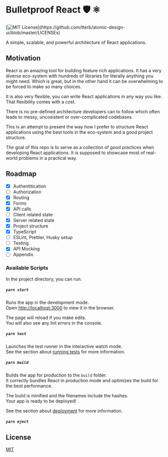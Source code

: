 # Bulletproof React 🛡️ ⚛️

[![MIT License](https://img.shields.io/apm/l/atomic-design-ui.svg?)](https://github.com/tterb/atomic-design-ui/blob/master/LICENSEs)

A simple, scalable, and powerful architecture of React applications.

## Motivation

React is an amazing tool for building feature rich applications. It has a very diverse eco-system with hundreds of libraries for literally anything you might need. Which is great, but in the other hand it can be overwhelming to be forced to make so many choices.

It is also very flexible, you can write React applications in any way you like. That flexibility comes with a cost.

There is no pre-defined architecture developers can to follow which often leads to messy, uncosistent or over-complicated codebases.

This is an attempt to present the way how I prefer to structure React applications using the best tools in the eco-system and a good project structure.

The goal of this repo is to serve as a collection of good practices when developing React applications. It is supposed to showcase most of real-world problems in a practical way.

## Roadmap

- [x] Authentitication
- [ ] Authorization
- [x] Routing
- [x] Forms
- [x] API calls
- [ ] Client related state
- [x] Server related state
- [x] Project structure
- [x] TypeScript
- [ ] ESLint, Prettier, Husky setup
- [ ] Testing
- [x] API Mocking
- [ ] Appendix

### Available Scripts

In the project directory, you can run:

##### `yarn start`

Runs the app in the development mode.\
Open [http://localhost:3000](http://localhost:3000) to view it in the browser.

The page will reload if you make edits.\
You will also see any lint errors in the console.

##### `yarn test`

Launches the test runner in the interactive watch mode.\
See the section about [running tests](https://facebook.github.io/create-react-app/docs/running-tests) for more information.

##### `yarn build`

Builds the app for production to the `build` folder.\
It correctly bundles React in production mode and optimizes the build for the best performance.

The build is minified and the filenames include the hashes.\
Your app is ready to be deployed!

See the section about [deployment](https://facebook.github.io/create-react-app/docs/deployment) for more information.

##### `yarn eject`

## License

[MIT](https://choosealicense.com/licenses/mit/)
